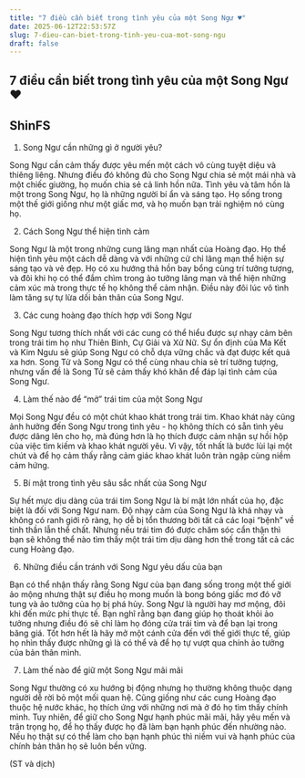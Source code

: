 ```yaml
---
title: "7 điều cần biết trong tình yêu của một Song Ngư ♥"
date: 2025-06-12T22:53:57Z
slug: 7-dieu-can-biet-trong-tinh-yeu-cua-mot-song-ngu
draft: false
---
```


## 7 điều cần biết trong tình yêu của một Song Ngư ♥

## ShinFS

1. Song Ngư cần những gì ở người yêu?
 
Song Ngư cần cảm thấy được yêu mến một cách vô cùng tuyệt diệu và thiêng liêng. Nhưng điều đó không đủ cho Song Ngư chia sẻ một mái nhà và một chiếc giường, họ muốn chia sẻ cả linh hồn nữa. Tình yêu và tâm hồn là một trong Song Ngư, họ là những người bí ẩn và sáng tạo. Họ sống trong một thế giới giống như một giấc mơ, và họ muốn bạn trải nghiệm nó cùng họ.
 
 
2. Cách Song Ngư thể hiện tình cảm
 
Song Ngư là một trong những cung lãng mạn nhất của Hoàng đạo. Họ thể hiện tình yêu một cách dễ dàng và với những cử chỉ lãng mạn thể hiện sự sáng tạo và vẻ đẹp. Họ có xu hướng thả hồn bay bổng cùng trí tưởng tượng, và đôi khi họ có thể đắm chìm trong ảo tưởng lãng mạn và thể hiện những cảm xúc mà trong thực tế họ không thể cảm nhận. Điều này đôi lúc vô tình làm tăng sự tự lừa dối bản thân của Song Ngư.
 
 
3. Các cung hoàng đạo thích hợp với Song Ngư
 
Song Ngư tương thích nhất với các cung có thể hiểu được sự nhạy cảm bên trong trái tim họ như Thiên Bình, Cự Giải và Xử Nữ. Sự ổn định của Ma Kết và Kim Ngưu sẽ giúp Song Ngư có chỗ dựa vững chắc và đạt được kết quả xa hơn. Song Tử và Song Ngư có thể cùng nhau chia sẻ trí tưởng tượng, nhưng vấn đề là Song Tử sẽ cảm thấy khó khăn để đáp lại tình cảm của Song Ngư.
 
 
4. Làm thế nào để “mở” trái tim của một Song Ngư
 
Mọi Song Ngư đều có một chút khao khát trong trái tim. Khao khát này cũng ảnh hưởng đến Song Ngư trong tình yêu - họ không thích có sẵn tình yêu được dâng lên cho họ, mà đúng hơn là họ thích được cảm nhận sự hồi hộp của việc tìm kiếm và khao khát người yêu. Vì vậy, tốt nhất là bước lùi lại một chút và để họ cảm thấy rằng cảm giác khao khát luôn tràn ngập cùng niềm cảm hứng.
 
 
5. Bí mật trong tình yêu sâu sắc nhất của Song Ngư
 
Sự hết mực dịu dàng của trái tim Song Ngư là bí mật lớn nhất của họ, đặc biệt là đối với Song Ngư nam. Độ nhạy cảm của Song Ngư là khá nhạy và không có ranh giới rõ ràng, họ dễ bị tổn thương bởi tất cả các loại “bệnh” về tinh thần lẫn thể chất. Nhưng nếu trái tim đó được chăm sóc cẩn thận thì bạn sẽ không thể nào tìm thấy một trái tim dịu dàng hơn thế trong tất cả các cung Hoàng đạo.
 
 
6. Những điều cần tránh với Song Ngư yêu dấu của bạn
 
Bạn có thể nhận thấy rằng Song Ngư của bạn đang sống trong một thế giới ảo mộng nhưng thật sự điều họ mong muốn là bong bóng giấc mơ đó vỡ tung và ảo tưởng của họ bị phá hủy. Song Ngư là người hay mơ mộng, đôi khi đến mức phi thực tế. Bạn nghĩ rằng bạn đang giúp họ thoát khỏi ảo tưởng nhưng điều đó sẽ chỉ làm họ đóng cửa trái tim và để bạn lại trong băng giá. Tốt hơn hết là hãy mở một cánh cửa đến với thế giới thực tế, giúp họ nhìn thấy được những gì là có thể và để họ tự vượt qua chính ảo tưởng của bản thân mình.
 

7. Làm thế nào để giữ một Song Ngư mãi mãi

Song Ngư thường có xu hướng bị động nhưng họ thường không thuộc dạng người dễ rời bỏ một mối quan hệ. Cũng giống như các cung Hoàng đạo thuộc hệ nước khác, họ thích ứng với những nơi mà ở đó họ tìm thấy chính mình. Tuy nhiên, để giữ cho Song Ngư hạnh phúc mãi mãi, hãy yêu mến và trân trọng họ, để họ thấy được họ đã làm bạn hạnh phúc đến nhường nào. Nếu họ thật sự có thể làm cho bạn hạnh phúc thì niềm vui và hạnh phúc của chính bản thân họ sẽ luôn bền vững.
 
(ST và dịch)